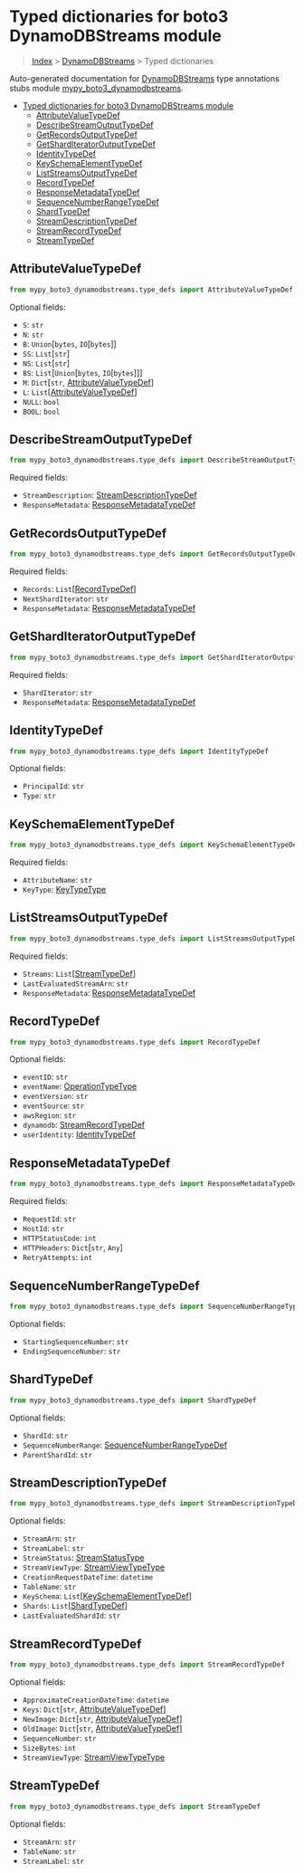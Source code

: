 # Typed dictionaries for boto3 DynamoDBStreams module

> [Index](..) > [DynamoDBStreams](.) > Typed dictionaries

Auto-generated documentation for
[DynamoDBStreams](https://boto3.amazonaws.com/v1/documentation/api/1.17.74/reference/services/dynamodbstreams.html#DynamoDBStreams)
type annotations stubs module
[mypy_boto3_dynamodbstreams](https://pypi.org/project/mypy-boto3-dynamodbstreams/).

- [Typed dictionaries for boto3 DynamoDBStreams module](#typed-dictionaries-for-boto3-dynamodbstreams-module)
  - [AttributeValueTypeDef](#attributevaluetypedef)
  - [DescribeStreamOutputTypeDef](#describestreamoutputtypedef)
  - [GetRecordsOutputTypeDef](#getrecordsoutputtypedef)
  - [GetShardIteratorOutputTypeDef](#getsharditeratoroutputtypedef)
  - [IdentityTypeDef](#identitytypedef)
  - [KeySchemaElementTypeDef](#keyschemaelementtypedef)
  - [ListStreamsOutputTypeDef](#liststreamsoutputtypedef)
  - [RecordTypeDef](#recordtypedef)
  - [ResponseMetadataTypeDef](#responsemetadatatypedef)
  - [SequenceNumberRangeTypeDef](#sequencenumberrangetypedef)
  - [ShardTypeDef](#shardtypedef)
  - [StreamDescriptionTypeDef](#streamdescriptiontypedef)
  - [StreamRecordTypeDef](#streamrecordtypedef)
  - [StreamTypeDef](#streamtypedef)

## AttributeValueTypeDef

```python
from mypy_boto3_dynamodbstreams.type_defs import AttributeValueTypeDef
```

Optional fields:

- `S`: `str`
- `N`: `str`
- `B`: `Union`\[`bytes`, `IO`\[`bytes`\]\]
- `SS`: `List`\[`str`\]
- `NS`: `List`\[`str`\]
- `BS`: `List`\[`Union`\[`bytes`, `IO`\[`bytes`\]\]\]
- `M`: `Dict`\[`str`,
  [AttributeValueTypeDef](./type_defs.md#attributevaluetypedef)\]
- `L`: `List`\[[AttributeValueTypeDef](./type_defs.md#attributevaluetypedef)\]
- `NULL`: `bool`
- `BOOL`: `bool`

## DescribeStreamOutputTypeDef

```python
from mypy_boto3_dynamodbstreams.type_defs import DescribeStreamOutputTypeDef
```

Required fields:

- `StreamDescription`:
  [StreamDescriptionTypeDef](./type_defs.md#streamdescriptiontypedef)
- `ResponseMetadata`:
  [ResponseMetadataTypeDef](./type_defs.md#responsemetadatatypedef)

## GetRecordsOutputTypeDef

```python
from mypy_boto3_dynamodbstreams.type_defs import GetRecordsOutputTypeDef
```

Required fields:

- `Records`: `List`\[[RecordTypeDef](./type_defs.md#recordtypedef)\]
- `NextShardIterator`: `str`
- `ResponseMetadata`:
  [ResponseMetadataTypeDef](./type_defs.md#responsemetadatatypedef)

## GetShardIteratorOutputTypeDef

```python
from mypy_boto3_dynamodbstreams.type_defs import GetShardIteratorOutputTypeDef
```

Required fields:

- `ShardIterator`: `str`
- `ResponseMetadata`:
  [ResponseMetadataTypeDef](./type_defs.md#responsemetadatatypedef)

## IdentityTypeDef

```python
from mypy_boto3_dynamodbstreams.type_defs import IdentityTypeDef
```

Optional fields:

- `PrincipalId`: `str`
- `Type`: `str`

## KeySchemaElementTypeDef

```python
from mypy_boto3_dynamodbstreams.type_defs import KeySchemaElementTypeDef
```

Required fields:

- `AttributeName`: `str`
- `KeyType`: [KeyTypeType](./literals.md#keytypetype)

## ListStreamsOutputTypeDef

```python
from mypy_boto3_dynamodbstreams.type_defs import ListStreamsOutputTypeDef
```

Required fields:

- `Streams`: `List`\[[StreamTypeDef](./type_defs.md#streamtypedef)\]
- `LastEvaluatedStreamArn`: `str`
- `ResponseMetadata`:
  [ResponseMetadataTypeDef](./type_defs.md#responsemetadatatypedef)

## RecordTypeDef

```python
from mypy_boto3_dynamodbstreams.type_defs import RecordTypeDef
```

Optional fields:

- `eventID`: `str`
- `eventName`: [OperationTypeType](./literals.md#operationtypetype)
- `eventVersion`: `str`
- `eventSource`: `str`
- `awsRegion`: `str`
- `dynamodb`: [StreamRecordTypeDef](./type_defs.md#streamrecordtypedef)
- `userIdentity`: [IdentityTypeDef](./type_defs.md#identitytypedef)

## ResponseMetadataTypeDef

```python
from mypy_boto3_dynamodbstreams.type_defs import ResponseMetadataTypeDef
```

Required fields:

- `RequestId`: `str`
- `HostId`: `str`
- `HTTPStatusCode`: `int`
- `HTTPHeaders`: `Dict`\[`str`, `Any`\]
- `RetryAttempts`: `int`

## SequenceNumberRangeTypeDef

```python
from mypy_boto3_dynamodbstreams.type_defs import SequenceNumberRangeTypeDef
```

Optional fields:

- `StartingSequenceNumber`: `str`
- `EndingSequenceNumber`: `str`

## ShardTypeDef

```python
from mypy_boto3_dynamodbstreams.type_defs import ShardTypeDef
```

Optional fields:

- `ShardId`: `str`
- `SequenceNumberRange`:
  [SequenceNumberRangeTypeDef](./type_defs.md#sequencenumberrangetypedef)
- `ParentShardId`: `str`

## StreamDescriptionTypeDef

```python
from mypy_boto3_dynamodbstreams.type_defs import StreamDescriptionTypeDef
```

Optional fields:

- `StreamArn`: `str`
- `StreamLabel`: `str`
- `StreamStatus`: [StreamStatusType](./literals.md#streamstatustype)
- `StreamViewType`: [StreamViewTypeType](./literals.md#streamviewtypetype)
- `CreationRequestDateTime`: `datetime`
- `TableName`: `str`
- `KeySchema`:
  `List`\[[KeySchemaElementTypeDef](./type_defs.md#keyschemaelementtypedef)\]
- `Shards`: `List`\[[ShardTypeDef](./type_defs.md#shardtypedef)\]
- `LastEvaluatedShardId`: `str`

## StreamRecordTypeDef

```python
from mypy_boto3_dynamodbstreams.type_defs import StreamRecordTypeDef
```

Optional fields:

- `ApproximateCreationDateTime`: `datetime`
- `Keys`: `Dict`\[`str`,
  [AttributeValueTypeDef](./type_defs.md#attributevaluetypedef)\]
- `NewImage`: `Dict`\[`str`,
  [AttributeValueTypeDef](./type_defs.md#attributevaluetypedef)\]
- `OldImage`: `Dict`\[`str`,
  [AttributeValueTypeDef](./type_defs.md#attributevaluetypedef)\]
- `SequenceNumber`: `str`
- `SizeBytes`: `int`
- `StreamViewType`: [StreamViewTypeType](./literals.md#streamviewtypetype)

## StreamTypeDef

```python
from mypy_boto3_dynamodbstreams.type_defs import StreamTypeDef
```

Optional fields:

- `StreamArn`: `str`
- `TableName`: `str`
- `StreamLabel`: `str`
